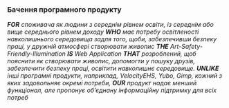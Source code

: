 ### Бачення програмного продукту
_**FOR** споживача як людини з середнім рівнем освіти, із середнім або вище середнього рівнем доходу **WHO** має потребу освітленості навколишнього середовища задля того, щоби, забезпечивши безпеку праці, у дружній атмосфері створювати живопис **THE** Art-Safety-Friendly-Illumination **IS** Web Application **THAT** розроблений, щоб пояснити як створювати живопис, допомогти у пошуку друзів, забезпечити безпеку праці, освітити навколишнє середовище. **UNLIKE** інші програмні продукти, наприклад, VelocityEHS, Yubo, Gimp, кожний з яких задовольняє окремі потреби, **OUR** продукт надає менший функціонал, але пропонує об’єднану інформаційну підтримку для всіх потреб_
